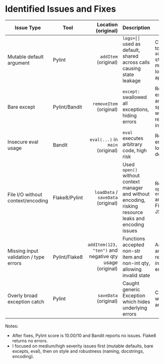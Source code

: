 # Identified Issues and Fixes

| Issue Type | Tool | Location (original) | Description | Fix Approach |
|---|---|---:|---|---|
| Mutable default argument | Pylint | `addItem` (original) | `logs=[]` used as default, shared across calls causing state leakage | Changed signature to `add_item(item=None, qty=0)` and removed mutable default; use logging instead of appending to list |
| Bare except | Pylint/Bandit | `removeItem` (original) | `except:` swallowed all exceptions, hiding errors | Replaced with explicit validation and only catch specific exceptions where needed; return False on invalid input |
| Insecure eval usage | Bandit | `eval(...)` in `main` (original) | `eval` executes arbitrary code, high risk | Removed `eval` call entirely; used logging/prints for demonstration |
| File I/O without context/encoding | Flake8/Pylint | `loadData` / `saveData` (original) | Used `open()` without context manager and without encoding, risking resource leaks and encoding issues | Rewrote to use `with open(..., encoding='utf-8')` and handled FileNotFoundError / JSONDecodeError |
| Missing input validation / type errors | Pylint/Flake8 | `addItem(123, "ten")` and negative qty usage (original) | Functions accepted non-str item and non-int qty, allowing invalid state | Added type checks and conversions; return False for invalid inputs; enforce qty > 0 |
| Overly broad exception catch | Pylint | `saveData` (original) | Caught generic Exception which hides underlying errors | Catch OSError only when writing file and log exception |

Notes:
- After fixes, Pylint score is 10.00/10 and Bandit reports no issues. Flake8 returns no errors.
- I focused on medium/high severity issues first (mutable defaults, bare excepts, eval), then on style and robustness (naming, docstrings, encoding).
